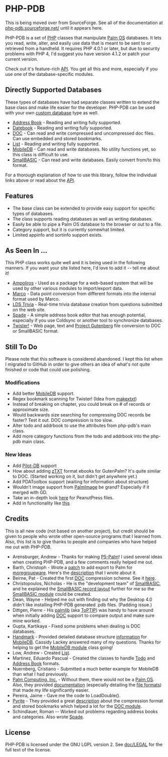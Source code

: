 PHP-PDB
=======

This is being moved over from SourceForge.  See all of the documentation at [php-pdb.sourceforge.net/](http://php-pdb.sourceforge.net/) until it appears here.

PHP-PDB is a set of [PHP] classes that manipulate [Palm OS] databases.  It lets you read, write, alter, and easily use data that is meant to be sent to or retrieved from a handheld.  It requires PHP 4.0.1 or later, but due to security problems with PHP 4, I'd suggest you have version 4.1.2 or patch your current version.

Check out it's feature-rich [API].  You get all this and more, especially if you use one of the database-specific modules.


Directly Supported Databases
----------------------------

These types of databases have had separate classes written to extend the base class and make life easier for the developer.  PHP-PDB can be used with your own [custom database](doc/db-custom.md) type as well.

* [Address Book](doc/db-addrbook.md) - Reading and writing fully supported.
* [Datebook](doc/db-datebook.md) - Reading and writing fully supported.
* [DOC](doc/db-doc.md) - Can read and write compressed and uncompressed doc files.  Can use embedded and stored bookmarks.
* [List](doc/db-list.md) - Reading and writing fully supported.
* [MobileDB](doc/db-mobiledb.md) - Can read and write databases.  No utility functions yet, so this class is difficult to use.
* [SmallBASIC](doc/db-smallbasic.md) - Can read and write databases.  Easily convert from/to this format.

For a thorough explanation of how to use this library, follow the individual links above or read about the [API].


Features
--------

* The base class can be extended to provide easy support for specific types of databases.
* The class supports reading databases as well as writing databases.
* Easily be able to pipe a Palm OS database to the browser or out to a file.
* Category support, but it is currently somewhat limited.
* Limited appinfo and sortinfo support exists.


As Seen In ...
--------------

This PHP class works quite well and it is being used in the following manners.  If you want your site listed here, I'd love to add it -- tell me about it!

* [Ampoliros](http://www.ampoliros.com/) - Used as a package for a web-based system that will be used by other various modules to import/export data.
* [Marco](http://rumkin.com/software/marco/) - Data point conversion from different formats into the internal format used by Marco.
* [LDS Trivia](http://www.shiblon.com/trivia/) - Real-time trivia database creation from questions submitted on the web site.
* [Spade](esamples/spade.md) - A simple address book editor that has enough potential, especially if you use Coldsync or another tool to synchronize databases.
* [Twister!](examples/twister.php) - Web page, text and [Project Gutenberg](http://promo.net/pg/) file conversion to DOC or SmallBASIC format.


Still To Do
-----------

Please note that this software is considered abandoned.  I kept this list when I migrated to GitHub in order to give others an idea of what's not quite finished or code that could use polishing.

### Modifications

* Add better [MobileDB](http://www.handmark.com/products/mobiledb/dbstructure.htm) support.
* Regex bookmark scanning for Twister!  (Idea from [makextxt](http://gutenpalm.sourceforge.net/makeztxt.php))
* Instead of breaking on chapter, you could break on # of records or approximate size.
* Would backwards size searching for compressing DOC records be faster?  Test it out.  DOC compression is too slow.
* Alter todo and addrbook to use the attributes from php-pdb's main class.
* Add more category functions from the todo and addrbook into the php-pdb main class.

### New Ideas

* Add [Pilot-DB](http://pilot-db.sourceforge.net/) support
* How about adding [zTXT](http://gutenpalm.sourceforge.net/ztxt_format.php) format ebooks for GutenPalm?  It's quite similar to DOC.  (Started working on it, but didn't get anywhere yet.)
* Add PDAToolbox support (waiting for information about structure)
* Wouldn't image support from [PalmImage](http://palmimage.sourceforge.net/) be grand?  Especially if it merged with GD.
* Take an in-depth look [here](http://zurk.sourceforge.net/zdoc.html) for PeanutPress files.
* Add in functionality like [this](http://www.palmgear.com/software/showsoftware.cfm?prodID=16193)


Credits
-------

This is all new code (not based on another project), but credit should be given to people who wrote other open-source programs that I learned from.  Also, this list is to give thanks to people and companies who have helped me out with PHP-PDB.

* Arensburger, Andrew - Thanks for making [P5-Palm](P5-Palm)!  I used several ideas when creating PHP-PDB, and a few comments really helped me out.
* Barth, Christoph - Wrote a [patch](examples/mgw_palm_pdb_patch.tar.gz) to add export to Palm for [moregroupware](http://www.moregroupware.org/).  Here's the [description](examples/mgw_palm_pdb_patch.txt) that I wrote about it.
* Beirne, Pat - Created the first [DOC](doc/db-doc.md) compression scheme.  See it [here](http://www.linuxmafia.com/pub/palmos/development/pilotdoc-compression.html).
* Christopoulos, Nicholas - He is the "development team" of [SmallBASIC](http://smallbasic.sourceforge.net/), and he explained the [SmallBASIC record layout](http://smallbasic.sourceforge.net/cgi-bin/wboard.cgi?board=wpalm?action=display?num=239) further for me so the [SmallBASIC module](doc/db-smallbasic.md) could be created.
* Dean, Wayne - Helped me out with finding out why the Desktop 4.0 didn't like installing PHP-PDB generated .pdb files.  (Padding issue.)
* Dittgen, Pierre - His [palmlib](http://mmmm.free.fr/palm/download/) (aka [ToPTIP](http://depot.free-system.com/index.php3?projectid=2&action=show")) was handy to have around when initially adding [DOC](doc/db-doc.md) support to compare output and make sure mine worked.
* Gupta, Kartikaya - Fixed some problems when dealing is DOC databases.
* [Handmark](http://www.handmark.com/) - Provided detailed database structure [information](http://www.handmark.com/products/mobiledb/dbstructure.htm) for [MobileDB](http://www.handmark.com/products/mobiledb/).  Cassidy Lackey answered many of my questions.  Thanks for helping to get the [MobileDB module](doc/db-modbiledb.md) class going!
* Low, Andrew - Created [List](http://www.magma.ca/~roo/list/list.html).
* Martinez, Eduardo Pascual - Created the classes to handle [Todo](doc/db-todo.md) and [Address Book](doc/db-addrbook.md) formats.
* Nuernberg, Cristiano - Submitted a much better example for MobileDB than what I had previously.
* [Palm Computing, Inc.](http://www.palm.com) - Without them, there would not be a [Palm OS].  Also, they provided [documentation](http://www.palmos.com/dev/tech/docs/) (especially detailing the [file formats](http://www.palmos.com/dev/tech/docs/FileFormats/FileFormatsTOC.html)) that made my life significantly easier.
* Pereira, Jaime - Gave me the code to LoadDouble().
* [Pyrite](http://www.pyrite.org/) - They provided a great [description](http://www.pyrite.org/doc_format.php) about the compression format and stored bookmarks which helped a lot for the [DOC module](doc/db-doc.md).
* Schindlauer, Roman -- Worked out problems regarding address books and categories.  Also wrote [Spade](examples/spade.md).


License
-------

PHP-PDB is licensed under the GNU LGPL version 2.  See [doc/LEGAL](doc/LEGAL) for the full text of the license.


[API]: doc/api.md
[PHP]: http://www.php.net/
[Palm OS]: http://www.palmos.com/
